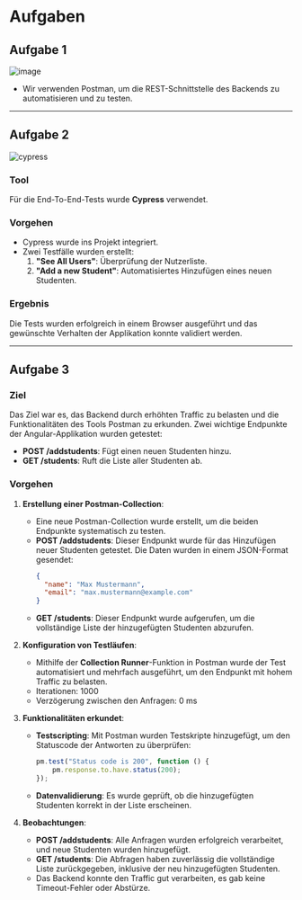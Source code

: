 # Aufgaben

## Aufgabe 1
![image](https://github.com/user-attachments/assets/65942402-fc94-4a86-8df8-37995d9dfb2a)
- Wir verwenden Postman, um die REST-Schnittstelle des Backends zu automatisieren und zu testen.
     
---

## Aufgabe 2

![cypress](https://github.com/user-attachments/assets/d96d35ac-d757-4534-853a-33d13385d4dc)

### Tool
Für die End-To-End-Tests wurde **Cypress** verwendet.

### Vorgehen
- Cypress wurde ins Projekt integriert.
- Zwei Testfälle wurden erstellt:
  1. **"See All Users"**: Überprüfung der Nutzerliste.
  2. **"Add a new Student"**: Automatisiertes Hinzufügen eines neuen Studenten.

### Ergebnis
Die Tests wurden erfolgreich in einem Browser ausgeführt und das gewünschte Verhalten der Applikation konnte validiert werden.

---

## Aufgabe 3

### Ziel
Das Ziel war es, das Backend durch erhöhten Traffic zu belasten und die Funktionalitäten des Tools Postman zu erkunden. Zwei wichtige Endpunkte der Angular-Applikation wurden getestet:
- **POST /addstudents**: Fügt einen neuen Studenten hinzu.
- **GET /students**: Ruft die Liste aller Studenten ab.

### Vorgehen

1. **Erstellung einer Postman-Collection**:
   - Eine neue Postman-Collection wurde erstellt, um die beiden Endpunkte systematisch zu testen.
   - **POST /addstudents**: Dieser Endpunkt wurde für das Hinzufügen neuer Studenten getestet. Die Daten wurden in einem JSON-Format gesendet:
     ```json
     {
       "name": "Max Mustermann",
       "email": "max.mustermann@example.com"
     }
     ```
   - **GET /students**: Dieser Endpunkt wurde aufgerufen, um die vollständige Liste der hinzugefügten Studenten abzurufen.

2. **Konfiguration von Testläufen**:
   - Mithilfe der **Collection Runner**-Funktion in Postman wurde der Test automatisiert und mehrfach ausgeführt, um den Endpunkt mit hohem Traffic zu belasten.
   - Iterationen: 1000
   - Verzögerung zwischen den Anfragen: 0 ms

3. **Funktionalitäten erkundet**:
   - **Testscripting**: Mit Postman wurden Testskripte hinzugefügt, um den Statuscode der Antworten zu überprüfen:
     ```javascript
     pm.test("Status code is 200", function () {
         pm.response.to.have.status(200);
     });
     ```
   - **Datenvalidierung**: Es wurde geprüft, ob die hinzugefügten Studenten korrekt in der Liste erscheinen.

4. **Beobachtungen**:
   - **POST /addstudents**: Alle Anfragen wurden erfolgreich verarbeitet, und neue Studenten wurden hinzugefügt.
   - **GET /students**: Die Abfragen haben zuverlässig die vollständige Liste zurückgegeben, inklusive der neu hinzugefügten Studenten.
   - Das Backend konnte den Traffic gut verarbeiten, es gab keine Timeout-Fehler oder Abstürze.

